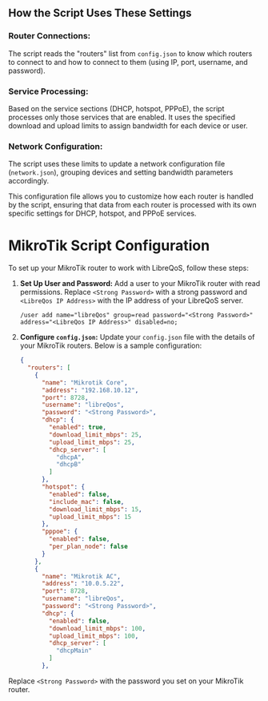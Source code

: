 ## How the Script Uses These Settings
### Router Connections:
The script reads the "routers" list from `config.json` to know which routers to connect to and how to connect to them (using IP, port, username, and password).

### Service Processing:
Based on the service sections (DHCP, hotspot, PPPoE), the script processes only those services that are enabled. It uses the specified download and upload limits to assign bandwidth for each device or user.

### Network Configuration:
The script uses these limits to update a network configuration file (`network.json`), grouping devices and setting bandwidth parameters accordingly.

This configuration file allows you to customize how each router is handled by the script, ensuring that data from each router is processed with its own specific settings for DHCP, hotspot, and PPPoE services.

# MikroTik Script Configuration

To set up your MikroTik router to work with LibreQoS, follow these steps:

1. **Set Up User and Password:**
   Add a user to your MikroTik router with read permissions. Replace `<Strong Password>` with a strong password and `<LibreQos IP Address>` with the IP address of your LibreQoS server.
   ```shell
   /user add name="libreQos" group=read password="<Strong Password>" address="<LibreQos IP Address>" disabled=no;
   ```

2. **Configure `config.json`:**
   Update your `config.json` file with the details of your MikroTik routers. Below is a sample configuration:
   ```json
   {
     "routers": [
       {
         "name": "Mikrotik Core",
         "address": "192.168.10.12",
         "port": 8728,
         "username": "libreQos",
         "password": "<Strong Password>",
         "dhcp": {
           "enabled": true,
           "download_limit_mbps": 25,
           "upload_limit_mbps": 25,
           "dhcp_server": [
             "dhcpA",
             "dhcpB"
           ]
         },
         "hotspot": {
           "enabled": false,
           "include_mac": false,
           "download_limit_mbps": 15,
           "upload_limit_mbps": 15
         },
         "pppoe": {
           "enabled": false,
           "per_plan_node": false
         }
       },
       {
         "name": "Mikrotik AC",
         "address": "10.0.5.22",
         "port": 8728,
         "username": "libreQos",
         "password": "<Strong Password>",
         "dhcp": {
           "enabled": false,
           "download_limit_mbps": 100,
           "upload_limit_mbps": 100,
           "dhcp_server": [
             "dhcpMain"
           ]
         },
Replace `<Strong Password>` with the password you set on your MikroTik router.
